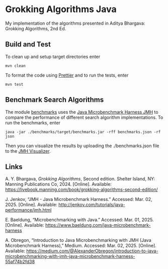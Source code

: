 # Grokking Algorithms Java

My implementation of the algorithms presented in Aditya Bhargava: Grokking Algorithms, 2nd Ed.

## Build and Test

To clean up and setup target directories enter

```shell
mvn clean
```

To format the code using [Prettier](https://github.com/jhipster/prettier-java) and to run the tests, enter

```shell
mvn test
```

## Benchmark Search Algorithms

The module [benchmarks](./benchmarks) uses the [Java Microbenchmark Harness JMH](https://github.com/openjdk/jmh) to compare the performance of different search algorithm implementations. To run the benchmarks, enter

```shell
java -jar ./benchmarks/target/benchmarks.jar -rff benchmarks.json -rf json
```

Then you can visualize the results by uploading the ./benchmarks.json file to the [JMH Visualizer](https://jmh.morethan.io/).

## Links

A. Y. Bhargava, _Grokking Algorithms_, Second edition. Shelter Island, NY: Manning Publications Co, 2024. [Online]. Available: https://livebook.manning.com/book/grokking-algorithms-second-edition/

J. Jenkov, “JMH - Java Microbenchmark Harness.” Accessed: Mar. 02, 2025. [Online]. Available: http://jenkov.com/tutorials/java-performance/jmh.html

E. Baeldung, “Microbenchmarking with Java.” Accessed: Mar. 01, 2025. [Online]. Available: https://www.baeldung.com/java-microbenchmark-harness

A. Obregon, “Introduction to Java Microbenchmarking with JMH (Java Microbenchmark Harness),” Medium. Accessed: Mar. 02, 2025. [Online]. Available: https://medium.com/@AlexanderObregon/introduction-to-java-microbenchmarking-with-jmh-java-microbenchmark-harness-55af74b2fd38
